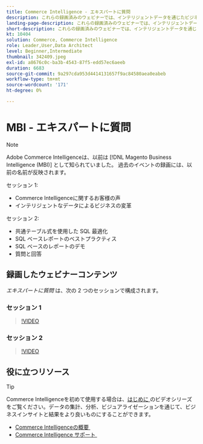 ```yaml
---
title: Commerce Intelligence - エキスパートに質問
description: これらの録画済みのウェビナーでは、インテリジェントデータを通じたビジネストランスフォーメーションなど、Commerce Intelligenceの製品チームの詳細について説明します。
landing-page-description: これらの録画済みのウェビナーでは、インテリジェントデータを通じたビジネストランスフォーメーションなど、Commerce Intelligenceの製品チームの詳細について説明します。
short-description: これらの録画済みのウェビナーでは、インテリジェントデータを通じたビジネストランスフォーメーションなど、Commerce Intelligenceの製品チームの詳細について説明します。
kt: 10404
solution: Commerce, Commerce Intelligence
role: Leader,User,Data Architect
level: Beginner,Intermediate
thumbnail: 342409.jpeg
exl-id: a8676c0c-ba3b-4543-87f5-edd57ec6aeeb
duration: 6683
source-git-commit: 9a297cda953d4414131657f9ac84580aea0eabeb
workflow-type: tm+mt
source-wordcount: '171'
ht-degree: 0%

---
```


# MBI - エキスパートに質問

>[!NOTE]
>
>Adobe Commerce Intelligenceは、以前は [!DNL Magento Business Intelligence (MBI)] として知られていました。 過去のイベントの録画には、以前の名前が反映されます。

セッション 1:

- Commerce Intelligenceに関するお客様の声
- インテリジェントなデータによるビジネスの変革

セッション 2:

- 共通テーブル式を使用した SQL 最適化
- SQL ベースレポートのベストプラクティス
- SQL ベースのレポートのデモ
- 質問と回答

## 録画したウェビナーコンテンツ

_エキスパートに質問_ は、次の 2 つのセッションで構成されます。

### セッション 1

>[!VIDEO](https://video.tv.adobe.com/v/342409?quality=12&learn=on)

### セッション 2

>[!VIDEO](https://video.tv.adobe.com/v/342410?quality=12&learn=on)

## 役に立つリソース

>[!TIP]
>
>Commerce Intelligenceを初めて使用する場合は、[&#x200B; はじめに &#x200B;](https://experienceleague.adobe.com/docs/commerce-learn/tutorials/mbi/introduction/1-overview.html?lang=ja) のビデオシリーズをご覧ください。データの集計、分析、ビジュアライゼーションを通じて、ビジネスインサイトと結果をより良いものにすることができます。

- [Commerce Intelligenceの概要 &#x200B;](https://experienceleague.adobe.com/docs/commerce-business-intelligence/mbi/getting-started.html?lang=ja)
- [Commerce Intelligence サポート &#x200B;](https://experienceleague.adobe.com/docs/commerce-knowledge-base/kb/troubleshooting/miscellaneous/mbi-service-policies.html?lang=ja)
